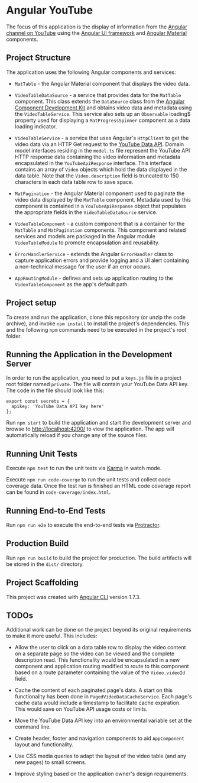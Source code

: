 # Angular YouTube

The focus of this application is the display of information from the [Angular channel on YouTube](https://www.youtube.com/user/angularjs) using the [Angular UI framework](https://angular.io) and [Angular Material](https://material.angular.io) components.

## Project Structure

The application uses the following Angular components and services:

- `MatTable` - the Angular Material component that displays the video data.

- `VideoTableDataSource` - a service that provides data for the `MatTable` component. This class extends the `DataSource` class from the [Angular Component Development Kit](https://material.angular.io/cdk/categories) and obtains video data and metadata using the `VideoTableService`. This service also sets up an `Observable` loading$ property used for displaying a `MatProgressSpinner` component as a data loading indicator.

- `VideoTableService` - a service that uses Angular's `HttpClient` to get the video data via an HTTP Get request to the [YouTube Data API](https://developers.google.com/youtube/v3/). Domain model interfaces residing in the `model.ts` file represent the YouTube API HTTP response data containing the video information and metadata encapsulated in the `YouTubeApiResponse` interface. This interface contains an array of `Video` objects which hold the data displayed in the data table. Note that the `Video.description` field is truncated to 150 characters in each data table row to save space.

- `MatPagination` - the Angular Material component used to paginate the video data displayed by the `MatTable` component. Metadata used by this component is contained in a `YouTubeApiResponse` object that populates the appropriate fields in the `VideoTableDataSource` service.

- `VideoTableComponent` - a custom component that is a container for the `MatTable` and `MatPagination` components. This component and related services and models are packaged in the Angular module `VideoTableModule` to promote encapsulation and reusability.

- `ErrorHandlerService` - extends the Angular `ErrorHandler` class to capture application errors and provide logging and a UI alert containing a non-technical message for the user if an error occurs.

- `AppRoutingModule` - defines and sets up application routing to the `VideoTableComponent` as the app's default path.

## Project setup

To create and run the application, clone this repository (or unzip the code archive), and invoke `npm install` to install the project's dependencies. This and the following `npm` commands need to be executed in the project's root folder.

## Running the Application in the Development Server

In order to run the application, you need to put a `keys.js` file in a project root folder named `private`. The file will contain your YouTube Data API key. The code in the file should look like this:
```
export const secrets = {
  apikey: 'YouTube Data API key here'
};
```

Run `npm start` to build the application and start the development server and browse to [http://localhost:4200/](http://localhost:4200/) to view the application. The app will automatically reload if you change any of the source files.

## Running Unit Tests

Execute `npm test` to run the unit tests via [Karma](https://karma-runner.github.io) in watch mode.

Execute `npm run code-coverge` to run the unit tests and collect code coverage data. Once the test run is finished an HTML code coverage report can be found in `code-coverage/index.html`.

## Running End-to-End Tests

Run `npm run e2e` to execute the end-to-end tests via [Protractor](http://www.protractortest.org/).

## Production Build

Run `npm run build` to build the project for production. The build artifacts will be stored in the `dist/` directory.

## Project Scaffolding

This project was created with [Angular CLI](https://github.com/angular/angular-cli) version 1.7.3.

## TODOs
Additional work can be done on the project beyond its original requirements to make it more useful. This includes:

- Allow the user to click on a data table row to display the video content on a separate page so the video can be viewed and the complete description read. This functionality would be encapsulated in a new component and application routing modified to route to this component based on a route parameter containing the value of the `Video.videoId` field.

- Cache the content of each paginated page's data. A start on this functionality has been done in `PagedVideoDataCacheService`. Each page's cache data would include a timestamp to facilitate cache expiration. This would save on YouTube API usage costs or limits.

- Move the YouTube Data API key into an environmental variable set at the command line.

- Create header, footer and navigation components to aid `AppComponent` layout and functionality.

- Use CSS media queries to adapt the layout of the video table (and any new pages) to small screens.

- Improve styling based on the application owner's design requirements.
